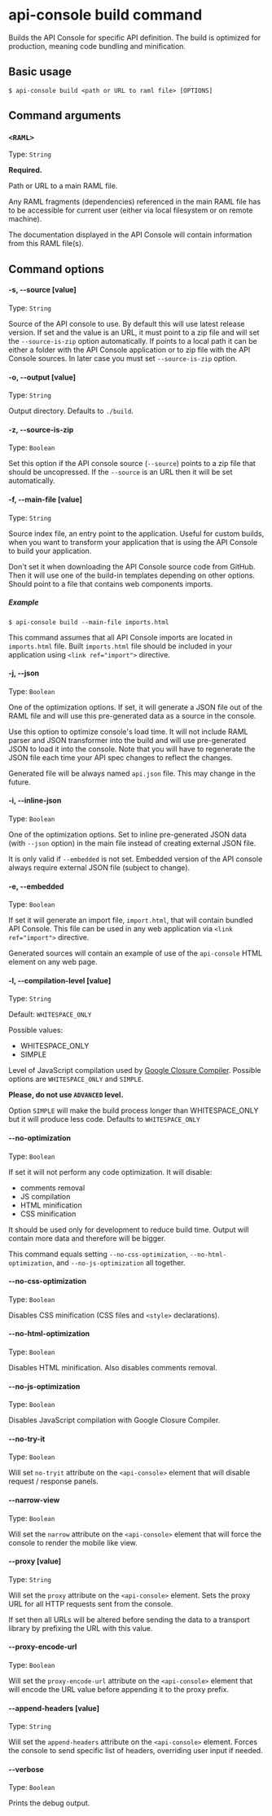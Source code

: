 # api-console build command

Builds the API Console for specific API definition. The build is optimized for production, meaning code bundling and minification.


## Basic usage

```
$ api-console build <path or URL to raml file> [OPTIONS]
```

## Command arguments

### `<RAML>`

Type: `String`

**Required.**

Path or URL to a main RAML file.

Any RAML fragments (dependencies) referenced in the main RAML file has to be accessible for current user (either via local filesystem or on remote machine).

The documentation displayed in the API Console will contain information from this RAML file(s).

## Command options

#### -s, --source [value]

Type: `String`

Source of the API console to use. By default this will use latest release version. If set and the value is an URL, it must point to a zip file and will set the `--source-is-zip` option automatically. If points to a local path it can be either a folder with the API Console application or to zip file with the API Console sources. In later case you must set `--source-is-zip` option.

#### -o, --output [value]

Type: `String`

Output directory. Defaults to `./build`.

#### -z, --source-is-zip

Type: `Boolean`

Set this option if the API console source (`--source`) points to a zip file that should be uncopressed. If the `--source` is an URL then it will be set automatically.

#### -f, --main-file [value]

Type: `String`

Source index file, an entry point to the application. Useful for custom builds, when you want to transform your application that is using the API Console to build your application.

Don't set it when downloading the API Console source code from GitHub. Then it will use one of the build-in templates depending on other options. Should point to a file that contains web components imports.

##### Example

```
$ api-console build --main-file imports.html
```

This command assumes that all API Console imports are located in `imports.html` file. Built `imports.html` file should be included in your application using `<link ref="import">` directive.

#### -j, --json

Type: `Boolean`

One of the optimization options. If set, it will generate a JSON file out of the RAML file and will use this pre-generated data as a source in the console.

Use this option to optimize console's load time. It will not include RAML parser and JSON transformer into the build and will use pre-generated JSON to load it into the console. Note that you will have to regenerate the JSON file  each time your API spec changes to reflect the changes.

Generated file will be always named `api.json` file. This may change in the future.

#### -i, --inline-json

Type: `Boolean`

One of the optimization options. Set to inline pre-generated JSON data (with `--json` option) in the main file instead of creating external JSON file.

It is only valid if `--embedded` is not set. Embedded version of the API console always require external JSON file (subject to change).

#### -e, --embedded

Type: `Boolean`

If set it will generate an import file, `import.html`, that will contain bundled API Console. This file can be used in any web application via `<link ref="import">` directive.

Generated sources will contain an example of use of the `api-console` HTML element on any web page.

#### -l, --compilation-level [value]

Type: `String`

Default: `WHITESPACE_ONLY`

Possible values:
- WHITESPACE_ONLY
- SIMPLE

Level of JavaScript compilation used by [Google Closure Compiler](https://developers.google.com/closure/compiler/). Possible options are `WHITESPACE_ONLY` and `SIMPLE`.

**Please, do not use `ADVANCED` level.**

Option `SIMPLE` will make the build process longer than WHITESPACE_ONLY but it will produce less code. Defaults to `WHITESPACE_ONLY`

#### --no-optimization

Type: `Boolean`

If set it will not perform any code optimization. It will disable:
- comments removal
- JS compilation
- HTML minification
- CSS minification

It should be used only for development to reduce build time. Output will contain more data and therefore will be bigger.

This command equals setting `--no-css-optimization`, `--no-html-optimization`, and `--no-js-optimization` all together.

#### --no-css-optimization

Type: `Boolean`

Disables CSS minification (CSS files and `<style>` declarations).


#### --no-html-optimization

Type: `Boolean`

Disables HTML minification. Also disables comments removal.

#### --no-js-optimization

Type: `Boolean`

Disables JavaScript compilation with Google Closure Compiler.

#### --no-try-it

Type: `Boolean`

Will set `no-tryit` attribute on the `<api-console>` element that will disable request / response panels.

#### --narrow-view

Type: `Boolean`

Will set the `narrow` attribute on the `<api-console>` element that will force the console to render the mobile like view.

#### --proxy [value]

Type: `String`

Will set the `proxy` attribute on the `<api-console>` element. Sets the proxy URL for all HTTP requests sent from the console.

If set then all URLs will be altered before sending the data to a transport library by prefixing the URL with this value.

#### --proxy-encode-url

Type: `Boolean`

Will set the `proxy-encode-url` attribute on the `<api-console>` element that will encode the URL value before appending it to the proxy prefix.

#### --append-headers [value]

Type: `String`

Will set the `append-headers` attribute on the `<api-console>`  element. Forces the console to send specific list of headers, overriding user input if needed.

#### --verbose

Type: `Boolean`

Prints the debug output.
